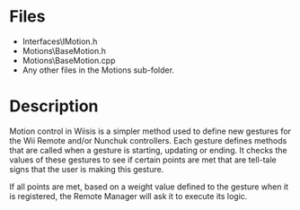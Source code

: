 # Files #

  * Interfaces\IMotion.h
  * Motions\BaseMotion.h
  * Motions\BaseMotion.cpp
  * Any other files in the Motions sub-folder.

# Description #

Motion control in Wiisis is a simpler method used to define new gestures for the Wii Remote and/or Nunchuk controllers. Each gesture defines methods that are called when a gesture is starting, updating or ending. It checks the values of these gestures to see if certain points are met that are tell-tale signs that the user is making this gesture.

If all points are met, based on a weight value defined to the gesture when it is registered, the Remote Manager will ask it to execute its logic.